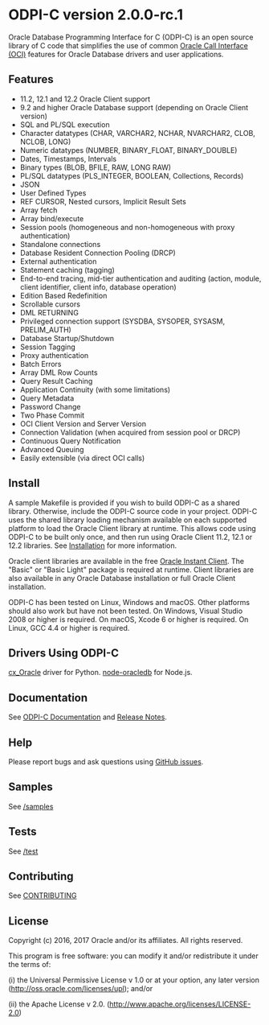# ODPI-C version 2.0.0-rc.1

Oracle Database Programming Interface for C (ODPI-C) is an open source
library of C code that simplifies the use of common
[Oracle Call Interface (OCI)](http://www.oracle.com/technetwork/database/features/oci/index.html)
features for Oracle Database drivers and user applications.

## Features

- 11.2, 12.1 and 12.2 Oracle Client support
- 9.2 and higher Oracle Database support (depending on Oracle Client version)
- SQL and PL/SQL execution
- Character datatypes (CHAR, VARCHAR2, NCHAR, NVARCHAR2, CLOB, NCLOB, LONG)
- Numeric datatypes (NUMBER, BINARY_FLOAT, BINARY_DOUBLE)
- Dates, Timestamps, Intervals
- Binary types (BLOB, BFILE, RAW, LONG RAW)
- PL/SQL datatypes (PLS_INTEGER, BOOLEAN, Collections, Records)
- JSON
- User Defined Types
- REF CURSOR, Nested cursors, Implicit Result Sets
- Array fetch
- Array bind/execute
- Session pools (homogeneous and non-homogeneous with proxy authentication)
- Standalone connections
- Database Resident Connection Pooling (DRCP)
- External authentication
- Statement caching (tagging)
- End-to-end tracing, mid-tier authentication and auditing (action, module,
  client identifier, client info, database operation)
- Edition Based Redefinition
- Scrollable cursors
- DML RETURNING
- Privileged connection support (SYSDBA, SYSOPER, SYSASM, PRELIM_AUTH)
- Database Startup/Shutdown
- Session Tagging
- Proxy authentication
- Batch Errors
- Array DML Row Counts
- Query Result Caching
- Application Continuity (with some limitations)
- Query Metadata
- Password Change
- Two Phase Commit
- OCI Client Version and Server Version
- Connection Validation (when acquired from session pool or DRCP)
- Continuous Query Notification
- Advanced Queuing
- Easily extensible (via direct OCI calls)


## Install

A sample Makefile is provided if you wish to build ODPI-C as a shared
library. Otherwise, include the ODPI-C source code in your project.  ODPI-C
uses the shared library loading mechanism available on each supported platform
to load the Oracle Client library at runtime. This allows code using ODPI-C to
be built only once, and then run using Oracle Client 11.2, 12.1 or 12.2
libraries. See
[Installation](https://oracle.github.io/odpi/doc/installation.html)
for more information.

Oracle client libraries are available in the free
[Oracle Instant Client](http://www.oracle.com/technetwork/database/features/instant-client/index.html).
The "Basic" or "Basic Light" package is required at runtime.  Client libraries
are also available in any Oracle Database installation or full Oracle Client
installation.

ODPI-C has been tested on Linux, Windows and macOS.  Other platforms should
also work but have not been tested.  On Windows, Visual Studio 2008 or higher
is required.  On macOS, Xcode 6 or higher is required.  On Linux, GCC 4.4 or
higher is required.

## Drivers Using ODPI-C

[cx_Oracle](https://oracle.github.io/python-cx_Oracle) driver for Python.
[node-oracledb](https://github.com/oracle/node-oracledb/tree/dev-2.0) for
Node.js.

## Documentation

See [ODPI-C Documentation](https://oracle.github.io/odpi/doc/index.html) and
[Release Notes](https://oracle.github.io/odpi/doc/releasenotes.html).

## Help

Please report bugs and ask questions using [GitHub issues](https://github.com/oracle/odpi/issues).

## Samples

See [/samples](https://github.com/oracle/odpi/tree/master/samples)

## Tests

See [/test](https://github.com/oracle/odpi/tree/master/test)

## Contributing

See [CONTRIBUTING](https://github.com/oracle/odpi/blob/master/CONTRIBUTING.md)

## License

Copyright (c) 2016, 2017 Oracle and/or its affiliates.  All rights reserved.

This program is free software: you can modify it and/or redistribute it under
the terms of:

(i)  the Universal Permissive License v 1.0 or at your option, any
     later version (<http://oss.oracle.com/licenses/upl>); and/or

(ii) the Apache License v 2.0. (<http://www.apache.org/licenses/LICENSE-2.0>)
